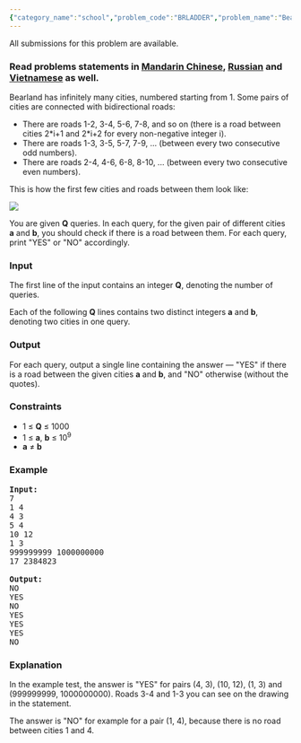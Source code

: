 ```yaml
---
{"category_name":"school","problem_code":"BRLADDER","problem_name":"Bear and Ladder","languages_supported":{"0":"ADA","1":"ASM","2":"BASH","3":"BF","4":"C","5":"C99 strict","6":"CAML","7":"CLOJ","8":"CLPS","9":"CPP 4.3.2","10":"CPP 4.9.2","11":"CPP14","12":"CS2","13":"D","14":"ERL","15":"FORT","16":"FS","17":"GO","18":"HASK","19":"ICK","20":"ICON","21":"JAVA","22":"JS","23":"LISP clisp","24":"LISP sbcl","25":"LUA","26":"NEM","27":"NICE","28":"NODEJS","29":"PAS fpc","30":"PAS gpc","31":"PERL","32":"PERL6","33":"PHP","34":"PIKE","35":"PRLG","36":"PYPY","37":"PYTH","38":"PYTH 3.4","39":"RUBY","40":"SCALA","41":"SCM chicken","42":"SCM guile","43":"SCM qobi","44":"ST","45":"TCL","46":"TEXT","47":"WSPC"},"max_timelimit":1,"source_sizelimit":50000,"problem_author":"errichto","problem_tester":"kingofnumbers","date_added":"24-03-2017","tags":{"0":"cakewalk","1":"errichto","2":"ltime46"},"editorial_url":"https://discuss.codechef.com/problems/BRLADDER","time":{"view_start_date":1490461200,"submit_start_date":1490461200,"visible_start_date":1490461200,"end_date":1735669800},"layout":"problem"}
---
```

<span class="solution-visible-txt">All submissions for this problem are available.</span><h3> Read problems statements in <a target="_blank" href="http://www.codechef.com/download/translated/LTIME46/mandarin/BRLADDER.pdf">Mandarin Chinese</a>, <a target="_blank" href="http://www.codechef.com/download/translated/LTIME46/russian/BRLADDER.pdf">Russian</a> and <a target="_blank" href="http://www.codechef.com/download/translated/LTIME46/vietnamese/BRLADDER.pdf">Vietnamese</a> as well.</h3>


<p>Bearland has infinitely many cities, numbered starting from 1.
Some pairs of cities are connected with bidirectional roads:</p>

<ul>
  <li>There are roads 1-2, 3-4, 5-6, 7-8, and so on (there is a road between cities 2*i+1 and 2*i+2 for every non-negative integer i).</li>
  <li>There are roads 1-3, 3-5, 5-7, 7-9, ... (between every two consecutive odd numbers).</li>
  <li>There are roads 2-4, 4-6, 6-8, 8-10, ... (between every two consecutive even numbers).</li>
</ul>

<p>This is how the first few cities and roads between them look like:</p>

<p><img src="https://codechef_shared.s3.amazonaws.com/uploads/2017/03/LTIME46/BRLADDER.png" /></p>

<p>
You are given <b>Q</b> queries.
In each query, for the given pair of different cities <b>a</b> and <b>b</b>, you should check if there is a road between them.
For each query, print "YES" or "NO" accordingly.
</p>


<h3>Input</h3>

<p>The first line of the input contains an integer <b>Q</b>, denoting the number of queries.</p>

<p>Each of the following <b>Q</b> lines contains two distinct integers <b>a</b> and <b>b</b>, denoting two cities in one query.</p>

<h3>Output</h3>

<p>For each query, output a single line containing the answer — "YES" if there is a road between the given cities <b>a</b> and <b>b</b>, and "NO" otherwise (without the quotes).</p>

<h3>Constraints</h3>

<ul>
<li>1 ≤ <b>Q</b> ≤ 1000</li>
<li>1 ≤ <b>a</b>, <b>b</b> ≤ 10<sup>9</sup></li>
<li><b>a</b> ≠ <b>b</b></li>
</ul>



<h3>Example</h3>

<pre><b>Input:</b>
7
1 4
4 3
5 4
10 12
1 3
999999999 1000000000
17 2384823

<b>Output:</b>
NO
YES
NO
YES
YES
YES
NO
</pre>

<h3>Explanation</h3>

<p>In the example test, the answer is "YES" for pairs (4, 3), (10, 12), (1, 3) and (999999999, 1000000000).
Roads 3-4 and 1-3 you can see on the drawing in the statement.</p>

<p>The answer is "NO" for example for a pair (1, 4), because there is no road between cities 1 and 4.</p>